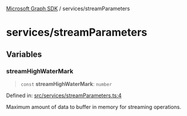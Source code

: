 [Microsoft Graph SDK](../README.md) / services/streamParameters

# services/streamParameters

## Variables

### streamHighWaterMark

> `const` **streamHighWaterMark**: `number`

Defined in: [src/services/streamParameters.ts:4](https://github.com/Future-Secure-AI/sharepoint-workbook/blob/main/src/services/streamParameters.ts#L4)

Maximum amount of data to buffer in memory for streaming operations.

